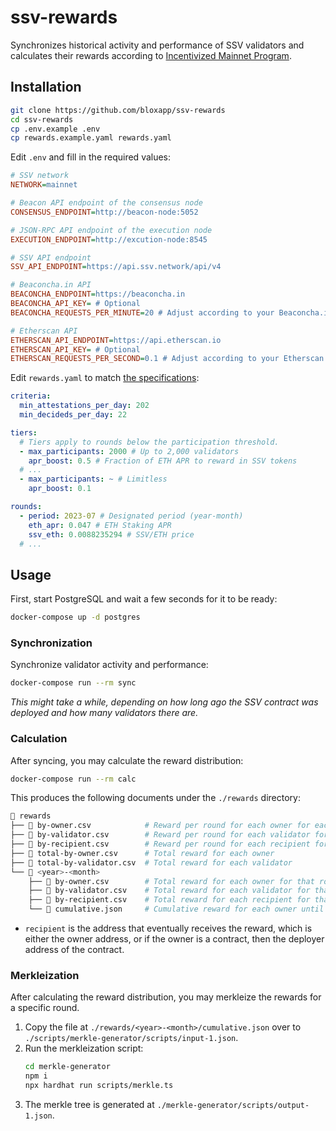 # ssv-rewards

Synchronizes historical activity and performance of SSV validators and calculates their rewards according to [Incentivized Mainnet Program](https://docs.google.com/document/d/1pcr8QVcq9eZfiOJGrm5OsE9JAqdQy1F8Svv1xgecjNY).

## Installation

```bash
git clone https://github.com/bloxapp/ssv-rewards
cd ssv-rewards
cp .env.example .env
cp rewards.example.yaml rewards.yaml
```

Edit `.env` and fill in the required values:

```ini
# SSV network
NETWORK=mainnet

# Beacon API endpoint of the consensus node
CONSENSUS_ENDPOINT=http://beacon-node:5052

# JSON-RPC API endpoint of the execution node
EXECUTION_ENDPOINT=http://excution-node:8545

# SSV API endpoint
SSV_API_ENDPOINT=https://api.ssv.network/api/v4

# Beaconcha.in API
BEACONCHA_ENDPOINT=https://beaconcha.in
BEACONCHA_API_KEY= # Optional
BEACONCHA_REQUESTS_PER_MINUTE=20 # Adjust according to your Beaconcha.in API plan

# Etherscan API
ETHERSCAN_API_ENDPOINT=https://api.etherscan.io
ETHERSCAN_API_KEY= # Optional
ETHERSCAN_REQUESTS_PER_SECOND=0.1 # Adjust according to your Etherscan API plan
```

Edit `rewards.yaml` to match [the specifications](https://docs.google.com/document/d/1pcr8QVcq9eZfiOJGrm5OsE9JAqdQy1F8Svv1xgecjNY):

```yaml
criteria:
  min_attestations_per_day: 202
  min_decideds_per_day: 22

tiers:
  # Tiers apply to rounds below the participation threshold.
  - max_participants: 2000 # Up to 2,000 validators
    apr_boost: 0.5 # Fraction of ETH APR to reward in SSV tokens
  # ...
  - max_participants: ~ # Limitless
    apr_boost: 0.1

rounds:
  - period: 2023-07 # Designated period (year-month)
    eth_apr: 0.047 # ETH Staking APR
    ssv_eth: 0.0088235294 # SSV/ETH price
  # ...
```

## Usage

First, start PostgreSQL and wait a few seconds for it to be ready:

```bash
docker-compose up -d postgres
```

### Synchronization

Synchronize validator activity and performance:

```bash
docker-compose run --rm sync
```

_This might take a while, depending on how long ago the SSV contract was deployed and how many validators there are._

### Calculation

After syncing, you may calculate the reward distribution:

```bash
docker-compose run --rm calc
```

This produces the following documents under the `./rewards` directory:

```bash
📂 rewards
├── 📄 by-owner.csv            # Reward per round for each owner for each round
├── 📄 by-validator.csv        # Reward per round for each validator for each round
├── 📄 by-recipient.csv        # Reward per round for each recipient for each round
├── 📄 total-by-owner.csv      # Total reward for each owner
├── 📄 total-by-validator.csv  # Total reward for each validator
└── 📂 <year>-<month>
    ├── 📄 by-owner.csv        # Total reward for each owner for that round
    ├── 📄 by-validator.csv    # Total reward for each validator for that round
    ├── 📄 by-recipient.csv    # Total reward for each recipient for that round
    └── 📄 cumulative.json     # Cumulative reward for each owner until and including that round
```

- `recipient` is the address that eventually receives the reward, which is either the owner address, or if the owner is a contract, then the deployer address of the contract.

### Merkleization

After calculating the reward distribution, you may merkleize the rewards for a specific round.

1. Copy the file at `./rewards/<year>-<month>/cumulative.json` over to `./scripts/merkle-generator/scripts/input-1.json`.
2. Run the merkleization script:
   ```bash
   cd merkle-generator
   npm i
   npx hardhat run scripts/merkle.ts
   ```
3. The merkle tree is generated at `./merkle-generator/scripts/output-1.json`.
